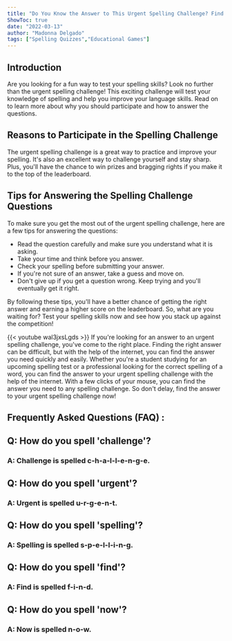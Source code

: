 ```yaml
---
title: "Do You Know the Answer to This Urgent Spelling Challenge? Find Out Now!"
ShowToc: true 
date: "2022-03-13"
author: "Madonna Delgado" 
tags: ["Spelling Quizzes","Educational Games"]
---
```

## Introduction
Are you looking for a fun way to test your spelling skills? Look no further than the urgent spelling challenge! This exciting challenge will test your knowledge of spelling and help you improve your language skills. Read on to learn more about why you should participate and how to answer the questions.

## Reasons to Participate in the Spelling Challenge
The urgent spelling challenge is a great way to practice and improve your spelling. It's also an excellent way to challenge yourself and stay sharp. Plus, you'll have the chance to win prizes and bragging rights if you make it to the top of the leaderboard.

## Tips for Answering the Spelling Challenge Questions
To make sure you get the most out of the urgent spelling challenge, here are a few tips for answering the questions:

- Read the question carefully and make sure you understand what it is asking.
- Take your time and think before you answer.
- Check your spelling before submitting your answer.
- If you're not sure of an answer, take a guess and move on.
- Don't give up if you get a question wrong. Keep trying and you'll eventually get it right.

By following these tips, you'll have a better chance of getting the right answer and earning a higher score on the leaderboard. So, what are you waiting for? Test your spelling skills now and see how you stack up against the competition!

{{< youtube wal3jxsLgds >}} 
If you're looking for an answer to an urgent spelling challenge, you've come to the right place. Finding the right answer can be difficult, but with the help of the internet, you can find the answer you need quickly and easily. Whether you're a student studying for an upcoming spelling test or a professional looking for the correct spelling of a word, you can find the answer to your urgent spelling challenge with the help of the internet. With a few clicks of your mouse, you can find the answer you need to any spelling challenge. So don't delay, find the answer to your urgent spelling challenge now!

## Frequently Asked Questions (FAQ) :
<h2>Q: How do you spell 'challenge'?</h2>

<h3>A: Challenge is spelled c-h-a-l-l-e-n-g-e.</h3>

<h2>Q: How do you spell 'urgent'?</h2>

<h3>A: Urgent is spelled u-r-g-e-n-t.</h3>

<h2>Q: How do you spell 'spelling'?</h2>

<h3>A: Spelling is spelled s-p-e-l-l-i-n-g.</h3>

<h2>Q: How do you spell 'find'?</h2>

<h3>A: Find is spelled f-i-n-d.</h3>

<h2>Q: How do you spell 'now'?</h2>

<h3>A: Now is spelled n-o-w.</h3>





